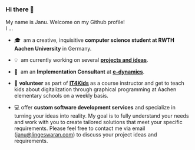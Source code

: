 ### Hi there 👋
My name is Janu. Welcome on my Github profile!  
I ...  
- :mortar_board:&nbsp; am a creative, inquisitive **computer science student at RWTH Aachen University** in Germany.  

- :bulb:&nbsp; am currently working on several [**projects and ideas**](Janus_Projects.md).  

- :briefcase:&nbsp; am an **Implementation Consultant** at [**e-dynamics**](https://www.e-dynamics.de/).

- :handshake: **volunteer** as part of [**IT4Kids**](https://it-for-kids.org/vision) as a course instructor and get to teach kids about digitalization through graphical programming at Aachen elementary schools on a weekly basis. 

- :computer: offer **custom software development services** and specialize in turning your ideas into reality. My goal is to fully understand your needs and work with you to create tailored solutions that meet your specific requirements. Please feel free to contact me via email (janu@lingeswaran.com) to discuss your project ideas and requirements.

<!--
Besides being a **working student** at **Küchenheld**, I am currently working on the following projects and ideas:

- :revolving_hearts: :globe_with_meridians: &nbsp; Dating apps for ethnic diasporas and the special needs of them
- :book: :iphone: &nbsp; An app for bookworms, authors and those who want to become one in the guise of a social media platform
- :computer: :soccer: &nbsp; Web scraping + data analysis, especially in soccer
- :video_game: :muscle: &nbsp; Gamification in the area of learning + fitness

I am also working on other exciting projects which I will add here as soon as they become more concrete.



**EinGuterWaran/EinGuterWaran** is a ✨ _special_ ✨ repository because its `README.md` (this file) appears on your GitHub profile.

Here are some ideas to get you started:

- 🔭 I’m currently working on ...
- 🌱 I’m currently learning ...
- 👯 I’m looking to collaborate on ...
- 🤔 I’m looking for help with ...
- 💬 Ask me about ...
- 📫 How to reach me: ...
- 😄 Pronouns: ...
- ⚡ Fun fact: ...
-->
